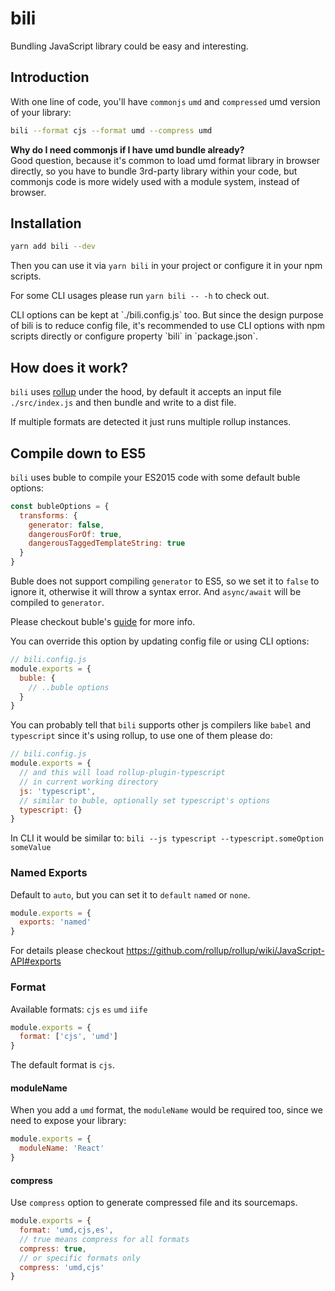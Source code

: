 # bili

Bundling JavaScript library could be easy and interesting.

## Introduction

With one line of code, you'll have `commonjs` `umd` and `compressed` umd version of your library:

```bash
bili --format cjs --format umd --compress umd
```

<p class="tip">
  <strong>Why do I need commonjs if I have umd bundle already?</strong><br>
  Good question, because it's common to load umd format library in browser directly, so you have to bundle 3rd-party library within your code, but commonjs code is more widely used with a module system, instead of browser.
</p>

## Installation

```bash
yarn add bili --dev
```

Then you can use it via `yarn bili` in your project or configure it in your npm scripts.

For some CLI usages please run `yarn bili -- -h` to check out.

<p class="tip">
CLI options can be kept at `./bili.config.js` too. But since the design purpose of bili is to reduce config file, it's recommended to use CLI options with npm scripts directly or configure property `bili` in `package.json`.
</p>

## How does it work?

`bili` uses [rollup](https://github.com/rollup/rollup) under the hood, by default it accepts an input file `./src/index.js` and then bundle and write to a dist file.

If multiple formats are detected it just runs multiple rollup instances.

## Compile down to ES5

`bili` uses buble to compile your ES2015 code with some default buble options:

```js
const bubleOptions = {
  transforms: {
    generator: false,
    dangerousForOf: true,
    dangerousTaggedTemplateString: true
  }
}
```

Buble does not support compiling `generator` to ES5, so we set it to `false` to ignore it, otherwise it will throw a syntax error. And `async/await` will be compiled to `generator`.

Please checkout buble's [guide](https://buble.surge.sh/guide/#dangerous-transforms) for more info.

You can override this option by updating config file or using CLI options:

```js
// bili.config.js
module.exports = {
  buble: {
    // ..buble options
  }
}
```

You can probably tell that `bili` supports other js compilers like `babel` and `typescript` since it's using rollup, to use one of them please do:

```js
// bili.config.js
module.exports = {
  // and this will load rollup-plugin-typescript
  // in current working directory
  js: 'typescript',
  // similar to buble, optionally set typescript's options
  typescript: {}
}
```

In CLI it would be similar to: `bili --js typescript --typescript.someOption someValue`

### Named Exports

Default to `auto`, but you can set it to `default` `named` or `none`.

```js
module.exports = {
  exports: 'named'
}
```

For details please checkout https://github.com/rollup/rollup/wiki/JavaScript-API#exports

### Format

Available formats: `cjs` `es` `umd` `iife`

```js
module.exports = {
  format: ['cjs', 'umd']
}
```

The default format is `cjs`.

#### moduleName

When you add a `umd` format, the `moduleName` would be required too, since we need to expose your library:

```js
module.exports = {
  moduleName: 'React'
}
```

#### compress

Use `compress` option to generate compressed file and its sourcemaps.

```js
module.exports = {
  format: 'umd,cjs,es',
  // true means compress for all formats
  compress: true,
  // or specific formats only
  compress: 'umd,cjs'
}
```
